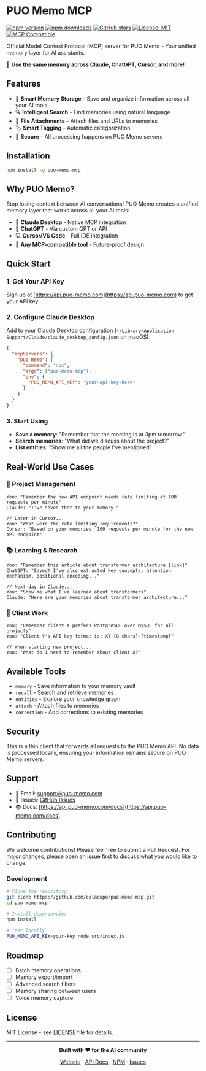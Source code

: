 # PUO Memo MCP

[![npm version](https://badge.fury.io/js/puo-memo-mcp.svg)](https://www.npmjs.com/package/puo-memo-mcp)
[![npm downloads](https://img.shields.io/npm/dm/puo-memo-mcp.svg)](https://www.npmjs.com/package/puo-memo-mcp)
[![GitHub stars](https://img.shields.io/github/stars/coladapo/puo-memo-mcp.svg)](https://github.com/coladapo/puo-memo-mcp/stargazers)
[![License: MIT](https://img.shields.io/badge/License-MIT-yellow.svg)](https://opensource.org/licenses/MIT)
[![MCP Compatible](https://img.shields.io/badge/MCP-Compatible-green.svg)](https://modelcontextprotocol.io)

Official Model Context Protocol (MCP) server for PUO Memo - Your unified memory layer for AI assistants.

🚀 **Use the same memory across Claude, ChatGPT, Cursor, and more!**

## Features

- 🧠 **Smart Memory Storage** - Save and organize information across all your AI tools
- 🔍 **Intelligent Search** - Find memories using natural language
- 📎 **File Attachments** - Attach files and URLs to memories
- 🏷️ **Smart Tagging** - Automatic categorization
- 🔐 **Secure** - All processing happens on PUO Memo servers

## Installation

```bash
npm install -g puo-memo-mcp
```

## Why PUO Memo?

Stop losing context between AI conversations! PUO Memo creates a unified memory layer that works across all your AI tools:

- 💬 **Claude Desktop** - Native MCP integration
- 🤖 **ChatGPT** - Via custom GPT or API
- 💻 **Cursor/VS Code** - Full IDE integration
- 🔗 **Any MCP-compatible tool** - Future-proof design

## Quick Start

### 1. Get Your API Key

Sign up at [https://api.puo-memo.com](https://api.puo-memo.com) to get your API key.

### 2. Configure Claude Desktop

Add to your Claude Desktop configuration (`~/Library/Application Support/Claude/claude_desktop_config.json` on macOS):

```json
{
  "mcpServers": {
    "puo-memo": {
      "command": "npx",
      "args": ["puo-memo-mcp"],
      "env": {
        "PUO_MEMO_API_KEY": "your-api-key-here"
      }
    }
  }
}
```

### 3. Start Using

- **Save a memory**: "Remember that the meeting is at 3pm tomorrow"
- **Search memories**: "What did we discuss about the project?"
- **List entities**: "Show me all the people I've mentioned"

## Real-World Use Cases

### 🎯 Project Management
```
You: "Remember the new API endpoint needs rate limiting at 100 requests per minute"
Claude: "I've saved that to your memory."

// Later in Cursor...
You: "What were the rate limiting requirements?"
Cursor: "Based on your memories: 100 requests per minute for the new API endpoint"
```

### 📚 Learning & Research
```
You: "Remember this article about transformer architecture [link]"
ChatGPT: "Saved! I've also extracted key concepts: attention mechanism, positional encoding..."

// Next day in Claude...
You: "Show me what I've learned about transformers"
Claude: "Here are your memories about transformer architecture..."
```

### 💼 Client Work
```
You: "Remember client X prefers PostgreSQL over MySQL for all projects"
You: "Client Y's API key format is: XY-[8 chars]-[timestamp]"

// When starting new project...
You: "What do I need to remember about client X?"
```

## Available Tools

- `memory` - Save information to your memory vault
- `recall` - Search and retrieve memories
- `entities` - Explore your knowledge graph
- `attach` - Attach files to memories
- `correction` - Add corrections to existing memories

## Security

This is a thin client that forwards all requests to the PUO Memo API. No data is processed locally, ensuring your information remains secure on PUO Memo servers.

## Support

- 📧 Email: support@puo-memo.com
- 🐛 Issues: [GitHub Issues](https://github.com/coladapo/puo-memo-mcp/issues)
- 📚 Docs: [https://api.puo-memo.com/docs](https://api.puo-memo.com/docs)

## Contributing

We welcome contributions! Please feel free to submit a Pull Request. For major changes, please open an issue first to discuss what you would like to change.

### Development

```bash
# Clone the repository
git clone https://github.com/coladapo/puo-memo-mcp.git
cd puo-memo-mcp

# Install dependencies
npm install

# Test locally
PUO_MEMO_API_KEY=your-key node src/index.js
```

## Roadmap

- [ ] Batch memory operations
- [ ] Memory export/import
- [ ] Advanced search filters
- [ ] Memory sharing between users
- [ ] Voice memory capture

## License

MIT License - see [LICENSE](LICENSE) file for details.

---

<div align="center">

**Built with ❤️ for the AI community**

[Website](https://puo-memo.com) · [API Docs](https://api.puo-memo.com/docs) · [NPM](https://www.npmjs.com/package/puo-memo-mcp) · [Issues](https://github.com/coladapo/puo-memo-mcp/issues)

</div>